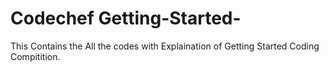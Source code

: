 # Codechef  Getting-Started-
This Contains the All the codes with Explaination of Getting Started Coding Compitition.
